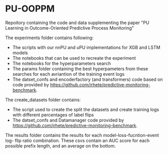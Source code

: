 # PU-OOPPM
Repoitory containing the code and data supplementing the paper "PU Learning in Outcome-Oriented Predictive Process Monitoring"

The experiments folder contains following:
- The scripts with our nnPU and uPU implementations for XGB and LSTM models
- The notebooks that can be used to recreate the experiment
- The notebooks for the hyperparameters search
- The params folder containing the best hyperpameters from these searches for each avriantion of the training event logs
- The datset_confs and encoderfactory (and transformers) code based on code provided by https://github.com/irhete/predictive-monitoring-benchmark. 

The create_datasets folder contains:
- The script used to create the split the datasets and create training logs with different percentages of label flips
- The datset_confs and Datamanager code provided by https://github.com/irhete/predictive-monitoring-benchmark.

The results folder contains the results for each model-loss-fucntion-event log- flip ratio combination. These csvs contain an AUC score for each possible prefix length, and an average on the bottom. 
